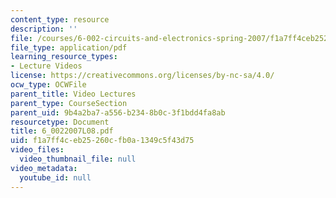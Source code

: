 ```yaml
---
content_type: resource
description: ''
file: /courses/6-002-circuits-and-electronics-spring-2007/f1a7ff4ceb25260cfb0a1349c5f43d75_6_0022007L08.pdf
file_type: application/pdf
learning_resource_types:
- Lecture Videos
license: https://creativecommons.org/licenses/by-nc-sa/4.0/
ocw_type: OCWFile
parent_title: Video Lectures
parent_type: CourseSection
parent_uid: 9b4a2ba7-a556-b234-8b0c-3f1bdd4fa8ab
resourcetype: Document
title: 6_0022007L08.pdf
uid: f1a7ff4c-eb25-260c-fb0a-1349c5f43d75
video_files:
  video_thumbnail_file: null
video_metadata:
  youtube_id: null
---
```

